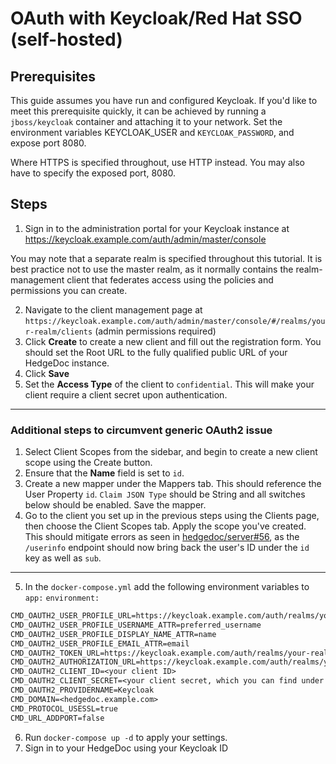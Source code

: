 # OAuth with Keycloak/Red Hat SSO (self-hosted)

## Prerequisites

This guide assumes you have run and configured Keycloak. If you'd like to meet this prerequisite quickly, it can be achieved by running a `jboss/keycloak` container and attaching it to your network. Set the environment variables KEYCLOAK_USER and `KEYCLOAK_PASSWORD`, and expose port 8080.

Where HTTPS is specified throughout, use HTTP instead. You may also have to specify the exposed port, 8080.

## Steps

1. Sign in to the administration portal for your Keycloak instance at <https://keycloak.example.com/auth/admin/master/console>

You may note that a separate realm is specified throughout this tutorial. It is best practice not to use the master realm, as it normally contains the realm-management client that federates access using the policies and permissions you can create.

2. Navigate to the client management page at `https://keycloak.example.com/auth/admin/master/console/#/realms/your-realm/clients` (admin permissions required)
3. Click **Create** to create a new client and fill out the registration form. You should set the Root URL to the fully qualified public URL of your HedgeDoc instance.
4. Click **Save**
5. Set the **Access Type** of the client to `confidential`. This will make your client require a client secret upon authentication.

---

### Additional steps to circumvent generic OAuth2 issue

1. Select Client Scopes from the sidebar, and begin to create a new client scope using the Create button.
2. Ensure that the **Name** field is set to `id`.
3. Create a new mapper under the Mappers tab. This should reference the User Property `id`. `Claim JSON Type` should be String and all switches below should be enabled. Save the mapper.
4. Go to the client you set up in the previous steps using the Clients page, then choose the Client Scopes tab. Apply the scope you've created. This should mitigate errors as seen in [hedgedoc/server#56](https://github.com/hedgedoc/hedgedoc/issues/56), as the `/userinfo` endpoint should now bring back the user's ID under the `id` key as well as `sub`.

---

5. In the `docker-compose.yml` add the following environment variables to `app:` `environment:`

```Dockerfile
CMD_OAUTH2_USER_PROFILE_URL=https://keycloak.example.com/auth/realms/your-realm/protocol/openid-connect/userinfo
CMD_OAUTH2_USER_PROFILE_USERNAME_ATTR=preferred_username
CMD_OAUTH2_USER_PROFILE_DISPLAY_NAME_ATTR=name
CMD_OAUTH2_USER_PROFILE_EMAIL_ATTR=email
CMD_OAUTH2_TOKEN_URL=https://keycloak.example.com/auth/realms/your-realm/protocol/openid-connect/token
CMD_OAUTH2_AUTHORIZATION_URL=https://keycloak.example.com/auth/realms/your-realm/protocol/openid-connect/auth
CMD_OAUTH2_CLIENT_ID=<your client ID>
CMD_OAUTH2_CLIENT_SECRET=<your client secret, which you can find under the Credentials tab for your client>
CMD_OAUTH2_PROVIDERNAME=Keycloak
CMD_DOMAIN=<hedgedoc.example.com>
CMD_PROTOCOL_USESSL=true 
CMD_URL_ADDPORT=false
```

6. Run `docker-compose up -d` to apply your settings.
7. Sign in to your HedgeDoc using your Keycloak ID
